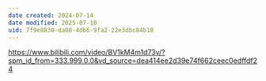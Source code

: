 ```yaml
---
date created: 2024-07-14
date modified: 2025-07-10
uid: 7f9e8830-da08-4db6-9fa2-22e3dbc84b10
---
```


https://www.bilibili.com/video/BV1kM4m1d73v/?spm_id_from=333.999.0.0&vd_source=dea414ee2d39e74f662ceec0edffdf24

